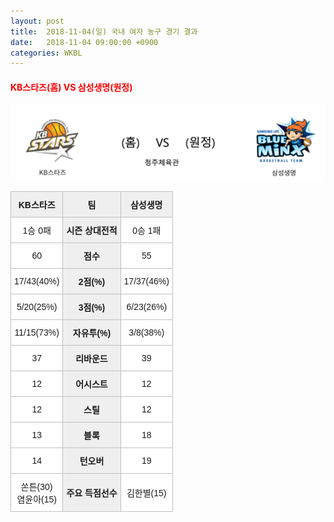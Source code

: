 ```yaml
---
layout: post
title:  2018-11-04(일) 국내 여자 농구 경기 결과
date:   2018-11-04 09:00:00 +0900
categories: WKBL
---
```


#### <span style="color:red"> KB스타즈(홈) VS 삼성생명(원정) </span>
![KB스타즈_삼성생명.png](../images/wkbl/match/KB스타즈_삼성생명.png)

<style type="text/css">
.tg  {border-collapse:collapse;border-spacing:0;}
.tg td{font-family:Arial, sans-serif;font-size:14px;padding:10px 5px;border-style:solid;border-width:1px;overflow:hidden;word-break:normal;border-color:#c0c0c0;}
.tg th{font-family:Arial, sans-serif;font-size:14px;font-weight:normal;padding:10px 5px;border-style:solid;border-width:1px;overflow:hidden;word-break:normal;border-color:#c0c0c0;}
.tg .tg-dcpn{background-color:#ffffff;border-color:#c0c0c0;text-align:center;vertical-align:middle}
.tg .tg-txr3{background-color:#ffffff;border-color:#c0c0c0;text-align:center;vertical-align:middle}
.tg .tg-o8le{background-color:#efefef;border-color:#c0c0c0;text-align:center;vertical-align:middle}
.tg .tg-rr9t{font-weight:bold;background-color:#efefef;border-color:#c0c0c0;text-align:center;vertical-align:middle}
.tg .tg-wazi{background-color:#efefef;border-color:#c0c0c0;text-align:center;vertical-align:middle}
</style>

<table class="tg">
  <tr>
    <th class="tg-rr9t">KB스타즈</th>
    <th class="tg-rr9t">팀</th>
    <th class="tg-rr9t">삼성생명</th>
  </tr>
  <tr>
    <td class="tg-dcpn">1승 0패</td>
    <td class="tg-rr9t">시즌 상대전적</td>
    <td class="tg-dcpn">0승 1패</td>
  </tr>
  <tr>
    <td class="tg-dcpn">60</td>
    <td class="tg-rr9t">점수</td>
    <td class="tg-dcpn">55</td>
  </tr>
  <tr>
    <td class="tg-dcpn">17/43(40%)</td>
    <td class="tg-rr9t">2점(%)</td>
    <td class="tg-dcpn">17/37(46%)</td>
  </tr>
  <tr>
    <td class="tg-dcpn">5/20(25%)</td>
    <td class="tg-rr9t">3점(%)</td>
    <td class="tg-dcpn">6/23(26%)</td>
  </tr>
  <tr>
    <td class="tg-dcpn">11/15(73%)</td>
    <td class="tg-rr9t">자유투(%)</td>
    <td class="tg-dcpn">3/8(38%)</td>
  </tr>
  <tr>
    <td class="tg-dcpn">37</td>
    <td class="tg-rr9t">리바운드</td>
    <td class="tg-dcpn">39</td>
  </tr>
  <tr>
    <td class="tg-dcpn">12</td>
    <td class="tg-rr9t">어시스트</td>
    <td class="tg-dcpn">12</td>
  </tr>
  <tr>
    <td class="tg-dcpn">12</td>
    <td class="tg-rr9t">스틸</td>
    <td class="tg-dcpn">12</td>
  </tr>
  <tr>
    <td class="tg-dcpn">13</td>
    <td class="tg-rr9t">블록</td>
    <td class="tg-dcpn">18</td>
  </tr>
  <tr>
    <td class="tg-dcpn">14</td>
    <td class="tg-rr9t">턴오버</td>
    <td class="tg-dcpn">19</td>
  </tr>
  <tr>
    <td class="tg-dcpn">쏜튼(30)<br>염윤아(15)</td>
    <td class="tg-rr9t">주요 득점선수</td>
    <td class="tg-dcpn">김한별(15)</td>
  </tr>
</table>
